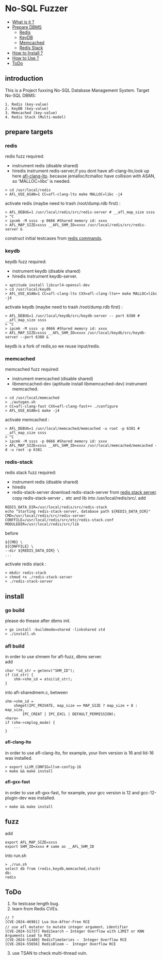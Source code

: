 # No-SQL Fuzzer
* [What is it ?](#introduction)
* [Prepare DBMS](#prepare-targets)
   * [Redis](#redis)
   * [KeyDB](#keydb)
   * [Memcached](#memcached)
   * [Redis Stack](#redis-stack)
* [How to Install ?](#install)
* [How to Use ?](#fuzz)
* [ToDo](#todo)

## introduction
This is a Project fuxxing No-SQL Database Management System.
Target No-SQL DBMS:
``` shell
1. Redis (key-value)
2. KeyDB (key-value)
3. Memcached (key-value)
4. Redis Stack (Multi-model)
```

## prepare targets

### redis
redis fuzz required:
- instrument redis (disable shared)
- hiredis
instrument redis-server,if you dont have afl-clang-lto,look up here [afl-clang-lto](#afl-clang-lto).
because jemalloc/tcmalloc have collision with ASAN, so 'MALLOC=libc' is needed.
``` shell
> cd /usr/local/redis
> AFL_USE_ASAN=1 CC=afl-clang-lto make MALLOC=libc -j4
```
activate redis (maybe need to trash /root/dump.rdb first) : 
``` shell
> AFL_DEBUG=1 /usr/local/redis/src/redis-server # __afl_map_size ssss
> ^C
> ipcmk -M ssss -p 0666 #Shared memory id: xxxx
> AFL_MAP_SIZE=ssss __AFL_SHM_ID=xxxx /usr/local/redis/src/redis-server &
```
construct initial testcases from [redis commands](https://redis.io/docs/latest/commands/).

### keydb
keydb fuzz required:
- instrument keydb (disable shared)
- hiredis
instrument keydb-server.
``` shell
> aptitude install libcurl4-openssl-dev
> cd /usr/local/keydb
> AFL_USE_ASAN=1 CC=afl-clang-lto CXX=afl-clang-lto++ make MALLOC=libc -j4
```
activate keydb (maybe need to trash /root/dump.rdb first) : 
``` shell
> AFL_DEBUG=1 /usr/local/keydb/src/keydb-server -- port 6380 # __afl_map_size ssss
> ^C
> ipcmk -M ssss -p 0666 #Shared memory id: xxxx
> AFL_MAP_SIZE=ssss __AFL_SHM_ID=xxxx /usr/local/keydb/src/keydb-server --port 6380 &
```
keydb is a fork of redis,so we reuse input/redis.

### memcached
memcached fuzz required:
- instrument memcached (disable shared)
- libmemcached-dev (aptitude install libmemcached-dev)
instrument memcached.
``` shell
> cd /usr/local/memcached
> ./autogen.sh
> CC=afl-clang-fast CXX=afl-clang-fast++ ./configure
> AFL_USE_ASAN=1 make -j4
```
activate memcached :
``` shell
> AFL_DEBUG=1 /usr/local/memcached/memcached -u root -p 6381 # __afl_map_size ssss
> ^C
> ipcmk -M ssss -p 0666 #Shared memory id: xxxx
> AFL_MAP_SIZE=ssss __AFL_SHM_ID=xxxx /usr/local/memcached/memcached -d -u root -p 6381
```

### redis-stack
redis stack fuzz required:
- instrument redis (disable shared)
- hiredis
- redis-stack-server
download redis-stack-server from [redis stack server](https://redis.io/downloads/#redis-stack-downloads).
copy redis-stack-server 、etc and lib into /usr/local/redis/src/.
add
``` shell
REDIS_DATA_DIR=/usr/local/redis/src/redis-stack
echo "Starting redis-stack-server, database path ${REDIS_DATA_DIR}"
CMD=/usr/local/redis/src/redis-server
CONFFILE=/usr/local/redis/src/etc/redis-stack.conf
MODULEDIR=/usr/local/redis/src/lib
```
before
``` shell
${CMD} \
${CONFFILE} \
--dir ${REDIS_DATA_DIR} \
...
```
activate redis stack :
``` shell
> mkdir redis-stack
> chmod +x ./redis-stack-server
> ./redis-stack-server
```

## install

### go build
please do thease after dbms init.
``` shell
> go install -buildmode=shared -linkshared std
> ./install.sh
```

### afl build
in order to use shmem for afl-fuzz, dbms server.<br>
add
``` shell
char *id_str = getenv("SHM_ID");
if (id_str) {
    shm->shm_id = atoi(id_str);
}
```
into afl-sharedmem.c, between 
``` shell
shm->shm_id =
    shmget(IPC_PRIVATE, map_size == MAP_SIZE ? map_size + 8 : map_size,
        IPC_CREAT | IPC_EXCL | DEFAULT_PERMISSION);
<here>
if (shm->cmplog_mode) {
    ...
}
```
#### afl-clang-lto
in order to use afl-clang-lto, for example, your llvm version is 16 and lld-16 was installed.
``` shell
> export LLVM_CONFIG=llvm-config-16
> make && make install
```
#### afl-gxx-fast
in order to use afl-gxx-fast, for example, your gcc version is 12 and gcc-12-plugin-dev was installed.
``` shell
> make && make install
```

## fuzz
add
``` shell
export AFL_MAP_SIZE=ssss
export SHM_ID=xxxx # same as __AFL_SHM_ID
```
into run.sh
``` shell
> ./run.sh
select db from (redis,keydb,memcached,stack)
db:
redis
```

## ToDo
1. fix testcase length bug.
2. learn from Redis CVEs.
``` shell
// ?
[CVE-2024-46981] Lua Use-After-Free RCE
// use afl mutator to mutate integer argument、identifier
[CVE-2024-51737] RediSearch – Integer Overflow with LIMIT or KNN Arguments Lead to RCE
[CVE-2024-51480] RedisTimeSeries –  Integer Overflow RCE
[CVE-2024-55656] RedisBloom –  Integer Overflow RCE
```
3. use TSAN to check multi-thread vuln.

